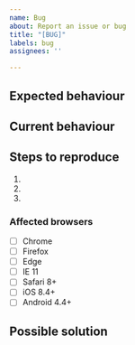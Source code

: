 ```yaml
---
name: Bug
about: Report an issue or bug
title: "[BUG]"
labels: bug
assignees: ''

---
```


<!-- Provide a general summary of the issue in the title above and remove all comments and unused sections before submitting -->

## Expected behaviour
<!-- A clear and concise description of what you expected to happen. -->

## Current behaviour

## Steps to reproduce
<!-- Provide a link to a live example, or a set of steps to reproduce this bug (include code or screenshots if relevant) -->
1.
2.
3.

### Affected browsers
<!-- Check all that apply and add any relevant details (specific browser version, operating system, etc.) -->
- [ ] Chrome
- [ ] Firefox
- [ ] Edge
- [ ] IE 11
- [ ] Safari 8+
- [ ] iOS 8.4+
- [ ] Android 4.4+

## Possible solution
<!-- Optional: explain the reasons for the bug and suggest a fix -->
